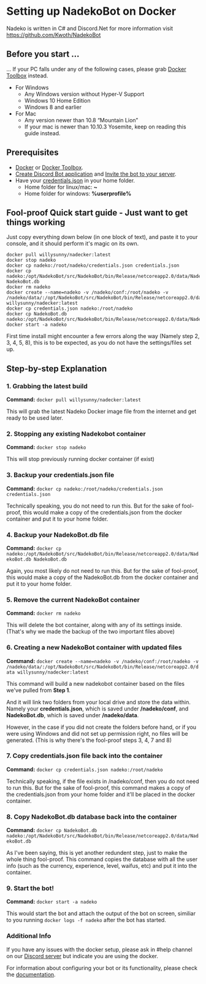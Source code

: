 # Setting up NadekoBot on Docker
Nadeko is written in C# and Discord.Net for more information visit <https://github.com/Kwoth/NadekoBot>

## Before you start ...
... If your PC falls under any of the following cases, please grab [Docker Toolbox](https://www.docker.com/products/docker-toolbox) instead.
- For Windows
  - Any Windows version without Hyper-V Support
  - Windows 10 Home Edition
  - Windows 8 and earlier
- For Mac
  - Any version newer than 10.8 “Mountain Lion”
  - If your mac is newer than 10.10.3 Yosemite, keep on reading this guide instead.

## Prerequisites
- [Docker](https://store.docker.com/search?type=edition&offering=community) or [Docker Toolbox](https://www.docker.com/products/docker-toolbox).
- [Create Discord Bot application](http://nadekobot.readthedocs.io/en/latest/JSON%20Explanations/#creating-discord-bot-application) and [Invite the bot to your server](http://nadekobot.readthedocs.io/en/latest/JSON%20Explanations/#inviting-your-bot-to-your-server). 
- Have your [credentials.json](http://nadekobot.readthedocs.io/en/latest/JSON%20Explanations/#setting-up-your-credentials) in your home folder.
  - Home folder for linux/mac: **~**
  - Home folder for windows: **%userprofile%**

## Fool-proof Quick start guide - Just want to get things working

Just copy everything down below (in one block of text), and paste it to your console, and it should perform it's magic on its own.

```
docker pull willysunny/nadecker:latest
docker stop nadeko
docker cp nadeko:/root/nadeko/credentials.json credentials.json
docker cp nadeko:/opt/NadekoBot/src/NadekoBot/bin/Release/netcoreapp2.0/data/NadekoBot.db NadekoBot.db
docker rm nadeko
docker create --name=nadeko -v /nadeko/conf:/root/nadeko -v /nadeko/data/:/opt/NadekoBot/src/NadekoBot/bin/Release/netcoreapp2.0/data willysunny/nadecker:latest
docker cp credentials.json nadeko:/root/nadeko
docker cp NadekoBot.db nadeko:/opt/NadekoBot/src/NadekoBot/bin/Release/netcoreapp2.0/data/NadekoBot.db
docker start -a nadeko
```

First time install might encounter a few errors along the way (Namely step 2, 3, 4, 5, 8), this is to be expected, as you do not have the settings/files set up.

## Step-by-step Explanation

### 1. Grabbing the latest build

**Command:** `docker pull willysunny/nadecker:latest`

This will grab the latest Nadeko Docker image file from the internet and get ready to be used later.

### 2. Stopping any existing Nadekobot container

**Command:** `docker stop nadeko`

This will stop previously running docker container (if exist)

### 3. Backup your credentials.json file

**Command:** `docker cp nadeko:/root/nadeko/credentials.json credentials.json`

Technically speaking, you do not need to run this. But for the sake of fool-proof, this would make a copy of the credentials.json from the docker container and put it to your home folder.

### 4. Backup your NadekoBot.db file

**Command:** `docker cp nadeko:/opt/NadekoBot/src/NadekoBot/bin/Release/netcoreapp2.0/data/NadekoBot.db NadekoBot.db`

Again, you most likely do not need to run this. But for the sake of fool-proof, this would make a copy of the NadekoBot.db from the docker container and put it to your home folder.

### 5. Remove the current NadekoBot container

**Command:** `docker rm nadeko`

This will delete the bot container, along with any of its settings inside. (That's why we made the backup of the two important files above)

### 6. Creating a new NadekoBot container with updated files

**Command:** `docker create --name=nadeko -v /nadeko/conf:/root/nadeko -v /nadeko/data/:/opt/NadekoBot/src/NadekoBot/bin/Release/netcoreapp2.0/data willysunny/nadecker:latest`

This command will build a new nadekobot container based on the files we've pulled from **__Step 1__**.

And it will link two folders from your local drive and store the data within. Namely your **__credentials.json__**, which is saved under **__/nadeko/conf__**,  and **__NadekoBot.db__**, which is saved under **__/nadeko/data__**.

However, in the case if you did not create the folders before hand, or if you were using Windows and did not set up permission right, no files will be generated. (This is why there's the fool-proof steps 3, 4, 7 and 8)

### 7. Copy credentials.json file back into the container

**Command:** `docker cp credentials.json nadeko:/root/nadeko`

Technically speaking, if the file exists in /nadeko/conf, then you do not need to run this. But for the sake of fool-proof, this command makes a copy of the credentials.json from your home folder and it'll be placed in the docker container.

### 8. Copy NadekoBot.db database back into the container

**Command:** `docker cp NadekoBot.db nadeko:/opt/NadekoBot/src/NadekoBot/bin/Release/netcoreapp2.0/data/NadekoBot.db`

As I've been saying, this is yet another redundent step, just to make the whole thing fool-proof. This command copies the database with all the user info (such as the currency, experience, level, waifus, etc) and put it into the container.

### 9. Start the bot!

**Command:** `docker start -a nadeko`

This would start the bot and attach the output of the bot on screen, similiar to you running `docker logs -f nadeko` after the bot has started.

### Additional Info
If you have any issues with the docker setup, please ask in #help channel on our [Discord server](https://discordapp.com/invite/nadekobot) but indicate you are using the docker.

For information about configuring your bot or its functionality, please check the [documentation](http://nadekobot.readthedocs.io/en/latest).
